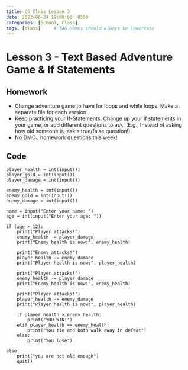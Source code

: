 ```yaml
---
title: CS Class Lesson 3
date: 2023-06-24 19:00:00 -0500
categories: [School, Class]
tags: [class]     # TAG names should always be lowercase
---
```


# Lesson 3 - Text Based Adventure Game & If Statements

## Homework

- Change adventure game to have for loops and while loops. Make a separate file for each version!
- Keep practicing your If-Statements. Change up your if statements in your game, or add different questions to ask. (E.g., Instead of asking how old someone is, ask a true/false question!)
- No DMOJ homework questions this week! 

## Code

```
player_health = int(input())
player_gold = int(input())
player_damage = int(input())

enemy_health = int(input())
enemy_gold = int(input())
enemy_damage = int(input())

name = input("Enter your name: ")
age = int(input("Enter your age: "))

if (age > 12):
    print("Player attacks!")
    enemy_health -= player_damage
    print("Enemy health is now:", enemy_health)

    print("Enemy attacks!")
    player_health -= enemy_damage
    print("Player health is now:", player_health)

    print("Player attacks!")
    enemy_health -= player_damage
    print("Enemy health is now:", enemy_health)

    print("Player attacks!")
    player_health -= enemy_damage
    print("Player health is now:", player_health)

    if player_health > enemy_health:
        print("YOU WIN!")
    elif player_health == enemy_health:
        print("You tie and both walk away in defeat")
    else:
        print("You lose")

else:
    print("you are not old enough")
    quit()

```
